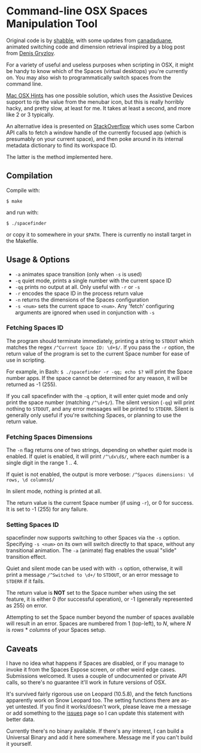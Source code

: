 # Command-line OSX Spaces Manipulation Tool

Original code is by [shabble](https://github.com/shabble), with some updates
from [canadaduane](https://github.com/chicagoduane), animated switching code
and dimension retrieval inspired by a blog post from
[Denis Gryzlov](http://meeu.me/blog/dashboard-expose-spaces).

For a variety of useful and useless purposes when scripting in OSX, it
might be handy to know which of the  Spaces (virtual desktops)
you're currently on. You may also wish to programmatically switch spaces
from the command line.

[Mac OSX Hints](http://www.macosxhints.com/article.php?story=20080227075244778)
has one possible solution, which uses the Assistive Devices support to rip the
value from the menubar icon, but this is really horribly hacky, and pretty slow,
at least for me. It takes at least a second, and more like 2 or 3 typically.

An alternative idea is presented on
[StackOverflow](http://stackoverflow.com/questions/554380/how-to-detect-which-space-the-user-is-on-in-mac-os-x-leopard)
which uses some Carbon API calls to fetch a window handle of the currently
focused app (which is presumably on your current space), and then poke around in
its internal metadata dictionary to find its workspace ID.

The latter is the method implemented here.

## Compilation

Compile with:

`$ make`

and run with:

`$ ./spacefinder`

or copy it to somewhere in your `$PATH`.  There is currently no install target
in the Makefile.

## Usage & Options

* `-a` animates space transition (only when `-s` is used)
* `-q` quiet mode, prints a single number with the current space ID
* `-qq` prints no output at all. Only useful with `-r` or `-s`
* `-r` encodes the space ID in the process return value
* `-n` returns the dimensions of the Spaces configuration
* `-s <num>` sets the current space to `<num>`. Any 'fetch' configuring
  arguments are ignored when used in conjunction with `-s`

### Fetching Spaces ID

The program should terminate immediately, printing a string to `STDOUT`
which matches the regex `/^Current Space ID: \d+$/`. If you pass the
`-r` option, the return value of the program is set to the current Space number
for ease of use in scripting.

For example, in Bash: `$ ./spacefinder -r -qq; echo $?` will print the Space
number apps.  If the space cannot be determined for any reason, it will be
returned as -1 (255).

If you call spacefinder with the `-q` option, it will enter quiet mode and
only print the space number (matching `/^\d+$/`). The silent version (`-qq`)
will print nothing to `STDOUT`, and any error messages will be printed to
`STDERR`.  Silent is generally only useful if you're switching Spaces, or
planning to use the return value.

### Fetching Spaces Dimensions

The `-n` flag returns one of two strings, depending on whether quiet mode
is enabled.  If quiet is enabled, it will print `/^\dx\d$/`, where each
number is a single digit in the range 1 .. 4.

If quiet is not enabled, the output is more verbose:
`/^Spaces dimensions: \d rows, \d columns$/`

In silent mode, nothing is printed at all.

The return value is the current Space number (if using `-r`), or 0 for success.
It is set to -1 (255) for any failure.

### Setting Spaces ID

spacefinder now supports switching to other Spaces via the `-s` option.
Specifying `-s <num>` on its own will switch directly to that space, without
any transitional animation. The `-a` (animate) flag enables the usual "slide"
transition effect.

Quiet and silent mode can be used with with `-s` option, otherwise, it will
print a message `/^Switched to \d+/` to `STDOUT`, or an error message to
`STDERR` if it fails.

The return value is **NOT** set to the Space number when using the set feature, 
it is either 0 (for successful operation), or -1 (generally represented as 255)
on error.

Attempting to set the Space number beyond the number of spaces available will
result in an error. Spaces are numbered from 1 (top-left), to _N_, where _N_ is
_rows_ * _columns_ of your Spaces setup.

## Caveats

I have no idea what happens if Spaces are disabled, or if you manage to invoke
it from the Spaces Expose screen, or other weird edge cases. Submissions
welcomed.  It uses a couple of undocumented or private API calls, so there's
no guarantee it'll work in future versions of OSX.

It's survived fairly rigorous use on Leopard (10.5.8), and the fetch functions
apparently work on Snow Leopard too.  The setting functions there are as-yet
untested.  If you find it works/doesn't work, please leave me a message
or add something to the
[issues](https://github.com/shabble/osx-space-id/issues)
page so I can update this statement with better data.

Currently there's no binary available.  If there's any interest, I can
build a Universal Binary and add it here somewhere. Message me if you
can't build it yourself.
